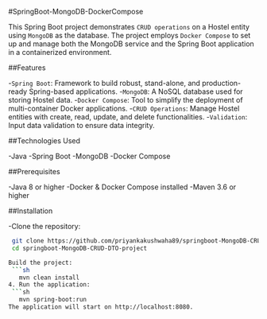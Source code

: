 #SpringBoot-MongoDB-DockerCompose

This Spring Boot project demonstrates `CRUD operations` on a Hostel entity using `MongoDB` as the database. The project employs `Docker Compose` to set up and manage both the MongoDB service and the Spring Boot application in a containerized environment.

##Features

-`Spring Boot`: Framework to build robust, stand-alone, and production-ready Spring-based applications.
-`MongoDB`: A NoSQL database used for storing Hostel data.
-`Docker Compose`: Tool to simplify the deployment of multi-container Docker applications.
-`CRUD Operations`: Manage Hostel entities with create, read, update, and delete functionalities.
-`Validation`: Input data validation to ensure data integrity.

##Technologies Used

-Java
-Spring Boot
-MongoDB
-Docker Compose

##Prerequisites

-Java 8 or higher
-Docker & Docker Compose installed
-Maven 3.6 or higher

##Installation

-Clone the repository:
  ```sh
   git clone https://github.com/priyankakushwaha89/springboot-MongoDB-CRUD-DTO-project.git
   cd springboot-MongoDB-CRUD-DTO-project

Build the project:
   ```sh
     mvn clean install
4. Run the application:
   ```sh
     mvn spring-boot:run
The application will start on http://localhost:8080.

